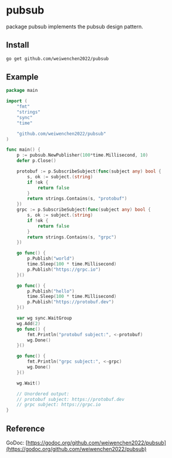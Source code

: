 # pubsub

package pubsub implements the pubsub design pattern.

## Install

```sh
go get github.com/weiwenchen2022/pubsub
```

## Example

```go
package main

import (
	"fmt"
	"strings"
	"sync"
	"time"

	"github.com/weiwenchen2022/pubsub"
)

func main() {
	p := pubsub.NewPublisher(100*time.Millisecond, 10)
	defer p.Close()

	protobuf := p.SubscribeSubject(func(subject any) bool {
		s, ok := subject.(string)
		if !ok {
			return false
		}
		return strings.Contains(s, "protobuf")
	})
	grpc := p.SubscribeSubject(func(subject any) bool {
		s, ok := subject.(string)
		if !ok {
			return false
		}
		return strings.Contains(s, "grpc")
	})

	go func() {
		p.Publish("world")
		time.Sleep(100 * time.Millisecond)
		p.Publish("https://grpc.io")
	}()

	go func() {
		p.Publish("hello")
		time.Sleep(100 * time.Millisecond)
		p.Publish("https://protobuf.dev")
	}()

	var wg sync.WaitGroup
	wg.Add(2)
	go func() {
		fmt.Println("protobuf subject:", <-protobuf)
		wg.Done()
	}()

	go func() {
		fmt.Println("grpc subject:", <-grpc)
		wg.Done()
	}()

	wg.Wait()

	// Unordered output:
	// protobuf subject: https://protobuf.dev
	// grpc subject: https://grpc.io
}
```

## Reference

GoDoc: [https://godoc.org/github.com/weiwenchen2022/pubsub](https://godoc.org/github.com/weiwenchen2022/pubsub)

